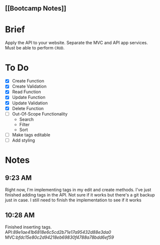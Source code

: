 [[Bootcamp Notes]]
---

# Brief
Apply the API to your website.
Separate the MVC and API app services.
Must be able to perform `CRUD`.

# To Do
- [x] Create Function
- [x] Create Validation
- [x] Read Function
- [x] Update Function
- [x] Update Validation
- [x] Delete Function
- [ ] Out-Of-Scope Functionality
	- Search
	- Filter
	- Sort
- [ ] Make tags editable
- [ ] Add styling

# Notes
## 9:23 AM
Right now, I'm implementing tags in my edit and create methods.
I've just finished adding tags in the API. Not sure if it works but there's a git backup just in case. I still need to finish the implementation to see if it works


## 10:28 AM
Finished inserting tags. 
API:*89e1ae41b6818e6c5cd2b71e17a95432d88e3da0*
MVC:*bfdc15e80c2d94218eb69830f4788a78bdd6ef59*